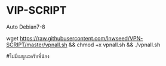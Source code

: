 # VIP-SCRIPT
Auto Debian7-8


wget https://raw.githubusercontent.com/lnwseed/VPN-SCRIPT/master/vpnall.sh && chmod +x vpnall.sh && ./vpnall.sh


#ไม่มีเมนูนะครับพี่น้อง
